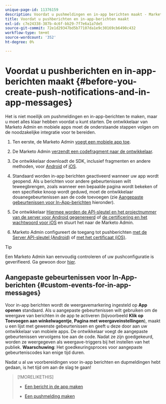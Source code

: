 ```yaml
---
unique-page-id: 11376159
description: Voordat u pushmeldingen en in-app berichten maakt - Marketo Docs - Productdocumentatie
title: Voordat u pushberichten en in-app-berichten maakt
exl-id: c7e24338-387b-4c6f-bb29-7f7e6a1a7de5
source-git-commit: 72e1d29347bd5b77107da1e9c30169cb6490c432
workflow-type: tm+mt
source-wordcount: '352'
ht-degree: 0%

---
```


# Voordat u pushberichten en in-app-berichten maakt {#before-you-create-push-notifications-and-in-app-messages}

Het is niet moeilijk om pushmeldingen en in-app-berichten te maken, maar u moet alles klaar hebben voordat u kunt starten. De ontwikkelaar van Marketo Admin en mobiele apps moet de onderstaande stappen volgen om de noodzakelijke integratie voor te bereiden.

1. Ten eerste, de Marketo Admin [voegt een mobiele app toe](/help/marketo/product-docs/mobile-marketing/admin/add-a-mobile-app.md).

1. De Marketo Admin [verzendt een codefragment naar de ontwikkelaar](/help/marketo/product-docs/mobile-marketing/admin/send-sdk-code-to-a-developer.md).

1. De ontwikkelaar downloadt de SDK, inclusief fragmenten en andere methoden, voor [Android](https://developers.marketo.com/documentation/mobile/installation-instructions-on-android/) of [iOS](https://developers.marketo.com/documentation/mobile/installation-instructions-on-ios/).

1. Standaard worden in-app berichten geactiveerd wanneer uw app wordt geopend. Als u berichten voor andere gebeurtenissen wilt teweegbrengen, zoals wanneer een bepaalde pagina wordt bekeken of een specifieke knoop wordt geduwd, moet de ontwikkelaar douanegebeurtenissen aan de code toevoegen (zie [Aangepaste gebeurtenissen voor In-App-berichten](#CustomEvents) hieronder).

1. De ontwikkelaar [Hiermee worden de API-sleutel en het projectnummer van de server voor Android gegenereerd](https://developers.marketo.com/documentation/mobile/enabling-push-notifications-on-android/) of [de certificering en het wachtwoord voor iOS](https://developers.marketo.com/documentation/mobile/enabling-push-notifications-on-ios/) en stuurt het naar de Marketo Admin.

1. Marketo Admin configureert de toegang tot pushberichten [met de Server API-sleutel (Android)](/help/marketo/product-docs/mobile-marketing/admin/configure-mobile-app-android-push-access.md) of [met het certificaat (iOS)](/help/marketo/product-docs/mobile-marketing/admin/configure-mobile-app-ios-push-access.md).

>[!TIP]
>
>Een Marketo Admin kan eenvoudig controleren of uw pushconfiguratie is geverifieerd. Ga gewoon door [hier](/help/marketo/product-docs/mobile-marketing/admin/verify-push-configuration.md).

## Aangepaste gebeurtenissen voor In-App-berichten {#custom-events-for-in-app-messages}

Voor in-app berichten wordt de weergavemarkering ingesteld op **App openen** standaard. Als u aangepaste gebeurtenissen wilt gebruiken om de weergave van berichten in de app te activeren (bijvoorbeeld **Klik op Toevoegen aan winkelwagentje**, **Pagina met weergaveinstellingen**), maakt u een lijst met gewenste gebeurtenissen en geeft u deze door aan uw ontwikkelaar van mobiele apps. De ontwikkelaar voegt de aangepaste gebeurtenissen vervolgens toe aan de code. Nadat ze zijn goedgekeurd, worden ze weergegeven als weergave-triggers bij het instellen van het publiek. **Waarschuwing**: Het goedkeuringsproces voor aangepaste gebeurteniscodes kan enige tijd duren.

Nadat u al uw voorbereidingen voor in-app berichten en dupmeldingen hebt gedaan, is het tijd om aan de slag te gaan!

>[!MORELIKETHIS]
>
>* [Een bericht in de app maken](/help/marketo/product-docs/mobile-marketing/in-app-messages/creating-in-app-messages/create-an-in-app-message.md)
>
>* [Een pushmelding maken](/help/marketo/product-docs/mobile-marketing/push-notifications/create-a-push-notification.md)

